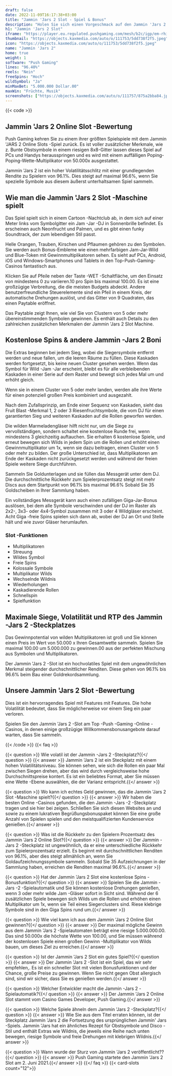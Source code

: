 ```yaml
---
draft: false
date: 2022-11-09T16:17:38+03:00
title: "Jammin 'Jars 2 Slot - Spiel & Bonus"
description: "Holen Sie sich einen Vorgeschmack auf den Jammin 'Jars 2 -Slot mit unserem Bewertungen des Gameplays & Features. Wir werden uns auch ansehen, wo Sie es mit den besten Casino -Boni spielen können."
h1: "Jammin 'Jars 2 Slot"
iframe: "https://player.eu.regulated.pushgaming.com/mesh/b2c/igp/em-rhino/launch?ccyCode=EUR&rgsCode=hive&mode=DEMO&lang=en&country=GB&rgsGameId=jamminjars2&jurisdiction=MT"
thumbnail: "https://objects.kaxmedia.com/auto/o/111753/5dd738f2f5.jpeg"
icon: "https://objects.kaxmedia.com/auto/o/111753/5dd738f2f5.jpeg"
name: "Jammin 'Jars 2"
home: true
weight: 1
software: "Push Gaming"
lines: "96.40%"
reels: "Nein"
freeSpins: "Hoch"
wildSymbol: "Ja"
minMaxBet: "5.000.000 Dollar.00"
maxWin: "Früchte, Musik"
screenshots: ["https://objects.kaxmedia.com/auto/o/111757/875a2bba84.jpeg"]
---
```


{{< code >}}<h2>Jammin 'Jars 2 Online Slot -Bewertung</h2><p>Push Gaming kehren Sie zu einem ihrer größten Spielspiele mit dem Jammin 'JARS 2 Online Slots -Spiel zurück. Es ist voller zusätzlicher Merkmale, wie z. Bunte Obstsymbole in einem riesigen 8x8-Gitter lassen dieses Spiel auf PCs und Handys herausspringen und es wird mit einem auffälligen Poping-Poping-Wette-Multiplikator von 50.000x ausgestattet.</p><p>Jammin 'Jars 2 ist ein hoher Volatilitätsschlitz mit einer grundlegenden Rendite zu Spielern von 96.1%. Dies steigt auf maximal 96.6%, wenn Sie spezielle Symbole aus diesem äußerst unterhaltsamen Spiel sammeln.</p><h2>Wie man die Jammin 'Jars 2 Slot -Maschine spielt</h2><p>Das Spiel spielt sich in einem Cartoon -Nachtclub ab, in dem sich auf einer Meter links vom Symbolgitter ein Jam -Jar -DJ in Sonnenbrille befindet. Es erscheinen auch Neonfrucht und Palmen, und es gibt einen funky Soundtrack, der zum lebendigen Stil passt.</p><p>Helle Orangen, Trauben, Kirschen und Pflaumen gehören zu den Symbolen. Sie werden auch Bonus-Embleme wie einen mehrfarbigen Jam-Jar-Wild und Blue-Token mit Gewinnmultiplikatoren sehen. Es sieht auf PCs, Android, iOS und Windows-Smartphones und Tablets in den Top-Push-Gaming-Casinos fantastisch aus.</p><p>Klicken Sie auf Pfeile neben der Taste -WET -Schaltfläche, um den Einsatz von mindestens 0 zu variieren.10 pro Spin bis maximal 100.00. Es ist eine großzügige Verbreitung, die die meisten Budgets abdeckt. Andere benutzerfreundliche Steuerelemente sind ein Pfeil in einem Kreis, der automatische Drehungen auslöst, und das Gitter von 9 Quadraten, das einen Paytable eröffnet.</p><p>Das Paytable zeigt Ihnen, wie viel Sie von Clustern von 5 oder mehr übereinstimmenden Symbolen gewinnen. Es enthält auch Details zu den zahlreichen zusätzlichen Merkmalen der Jammin 'Jars 2 Slot Machine.</p><h2>Kostenlose Spins & andere Jammin -Jars 2 Boni</h2><p>Die Extras beginnen bei jedem Sieg, wobei die Siegersymbole entfernt werden und neue fallen, um die leeren Räume zu füllen. Diese Kaskaden werden fortgesetzt, bis keine neuen Cluster gesehen werden. Wenn das Symbol für Wild -Jam -Jar erscheint, bleibt es für alle verbleibenden Kaskaden in einer Serie auf dem Raster und bewegt sich jedes Mal um und erhöht gleich.</p><p>Wenn sie in einem Cluster von 5 oder mehr landen, werden alle ihre Werte für einen potenziell großen Preis kombiniert und ausgezahlt.</p><p>Nach dem Zufallsprinzip, am Ende einer Sequenz von Kaskaden, sieht das Fruit Blast -Merkmal 1, 2 oder 3 Riesenfruchtsymbole, die vom DJ für einen garantierten Sieg und weiteren Kaskaden auf die Rollen geworfen werden.</p><p>Die wilden Marmeladengläser hilft nicht nur, um die Siege zu vervollständigen, sondern schaltet eine kostenlose Runde frei, wenn mindestens 3 gleichzeitig auftauchen. Sie erhalten 6 kostenlose Spiele, und erneut bewegen sich Wilds in jedem Spin um die Rollen und erhöht einen Gewinnmultiplikator um 1x, wenn sie dazu beitragen, einen Cluster von 5 oder mehr zu bilden. Der große Unterschied ist, dass Multiplikatoren am Ende der Kaskaden nicht zurückgesetzt werden und während der freien Spiele weitere Siege durchführen.</p><p>Sammeln Sie Goldunterlagen und sie füllen das Messgerät unter dem DJ. Die durchschnittliche Rückkehr zum Spielerprozentsatz steigt mit mehr Discs aus dem Startpunkt von 96.1% bis maximal 96.6% Sobald Sie 35 Goldscheiben in Ihrer Sammlung haben.</p><p>Ein vollständiges Messgerät kann auch einen zufälligen Giga-Jar-Bonus auslösen, bei dem alle Symbole verschwinden und der DJ im Raster als 2x2-, 3x3- oder 4x4-Symbol zusammen mit 3 oder 4 Wildgläser erscheint. Acht Giga -freie Spins spielen sich dann ab, wobei der DJ an Ort und Stelle hält und wie zuvor Gläser herumlaufen.</p><h3>
Slot -Funktionen</h3><ul>
<li></span>
Multiplikatoren</li>
<li></span>
Streuung</li>
<li></span>
Wildes Symbol</li>
<li></span>
Freie Spins</li>
<li></span>
Kolossale Symbole</li>
<li></span>
Multiplikator Wilds</li>
<li></span>
Wechselnde Wildnis</li>
<li></span>
Wiederholungen</li>
<li></span>
Kaskadierende Rollen</li>
<li></span>
Schnellspin</li>
<li></span>
Spielfunktion</li></ul><h2>Maximale Siege, Volatilität und RTP des Jammin -Jars 2 -Steckplatzes</h2><p>Das Gewinnpotential von wilden Multiplikatoren ist groß und Sie können einen Preis im Wert von 50.000 x Ihren Gesamtwette sammeln. Spielen Sie maximal 100.00 um 5.000.000 zu gewinnen.00 aus der perfekten Mischung aus Symbolen und Multiplikatoren.</p><p>Der Jammin 'Jars 2 -Slot ist ein hochvolatiles Spiel mit dem ungewöhnlichen Merkmal steigender durchschnittlicher Renditen. Diese gehen von 96.1% bis 96.6% beim Bau einer Goldrekordsammlung.</p><h2>Unsere Jammin 'Jars 2 Slot -Bewertung</h2><p>Dies ist ein hervorragendes Spiel mit Features mit Features. Die hohe Volatilität bedeutet, dass Sie möglicherweise vor einem Sieg ein paar verloren.</p><p>Spielen Sie den Jammin 'Jars 2 -Slot am Top -Push -Gaming -Online -Casinos, in denen einige großzügige Willkommensbonusangebote darauf warten, dass Sie sammeln.</p>
{{< /code >}}
{{< faq >}}

{{< question >}} Wie volatil ist der Jammin -Jars 2 -Steckplatz?{{</ question >}}
{{< answer >}} Jammin 'Jars 2 ist ein Steckplatz mit einem hohen Volatilitätsniveau. Sie können sehen, wie sich die Rollen ein paar Mal zwischen Siegen drehen, aber das wird durch vergleichsweise hohe Durchschnittspreise kontert. Es ist ein beliebtes Format, aber Sie müssen eine Wette -Ebene auswählen, die der Varianz entspricht.{{</ answer >}}

{{< question >}} Wo kann ich echtes Geld gewinnen, das die Jammin 'Jars 2 Slot -Maschine spielt?{{</ question >}}
{{< answer >}} Wir haben die besten Online -Casinos gefunden, die den Jammin -Jars -2 -Steckplatz tragen und sie hier bei zeigen. Schließen Sie sich diesen Websites an und sowie zu einem lukrativen Begrüßungsbonuspaket können Sie eine große Anzahl von Spielen spielen und den meistqualifizierten Kundenservice genießen.{{</ answer >}}

{{< question >}} Was ist die Rückkehr zu den Spielern Prozentsatz des Jammin 'Jars 2 Online Slot?{{</ question >}}
{{< answer >}} Der Jammin -Jars 2 -Steckplatz ist ungewöhnlich, da er eine unterschiedliche Rückkehr zum Spielerprozentsatz erzielt. Es beginnt mit durchschnittlichen Renditen von 96.1%, aber dies steigt allmählich an, wenn Sie Goldaufzeichnungssymbole sammeln. Sobald Sie 35 Aufzeichnungen in der Sammlung haben, erreichen die Renditen maximal 96.6%.{{</ answer >}}

{{< question >}} Hat der Jammin 'Jars 2 Slot eine kostenlose Spins -Bonusfunktion?{{</ question >}}
{{< answer >}} Spielen Sie die Jammin -Jars -2 -Spielautomatik und Sie können kostenlose Drehungen genießen, wenn 3 oder mehr wilde Jam -Gläser sofort in Sicht sind. Während der 6 zusätzlichen Spiele bewegen sich Wilds um die Rollen und erhöhen einen Multiplikator um 1x, wenn sie Teil eines Siegerclusters sind. Riese klebrige Symbole sind in den Giga Spins rund um.{{</ answer >}}

{{< question >}} Wie viel kann ich aus dem Jammin 'Jars 2 Online Slot gewinnen?{{</ question >}}
{{< answer >}} Der maximal mögliche Gewinn aus dem Jammin 'Jars 2 -Spielautomaten beträgt eine riesige 5.000.000.00. Das sind 50.000x die höchste Wette von 100.00, und Sie müssen während der kostenlosen Spiele einen großen Gewinn -Multiplikator von Wilds bauen, um dieses Ziel zu erreichen.{{</ answer >}}

{{< question >}} Ist der Jammin 'Jars 2 Slot ein gutes Spiel?{{</ question >}}
{{< answer >}} Der Jammin 'Jars 2 -Slot ist ein Spiel, das wir sehr empfehlen,. Es ist ein schneller Slot mit vielen Bonusfunktionen und der Chance, große Preise zu gewinnen. Wenn Sie nicht gegen Obst allergisch sind, sind wir sicher, dass Sie es genießen werden.{{</ answer >}}

{{< question >}} Welcher Entwickler macht die Jammin -Jars 2 -Spielautomatik?{{</ question >}}
{{< answer >}} Der Jammin 'Jars 2 Online Slot stammt vom Casino Games Developer, Push Gaming.{{</ answer >}}

{{< question >}} Welche Spiele ähneln dem Jammin 'Jars 2 -Steckplatz?{{</ question >}}
{{< answer >}} Wie Sie aus dem Titel erraten können, ist der Steckplatz Jammin 'Jars 2 die Fortsetzung des ursprünglichen Jammin' Jars -Spiels. Jammin 'Jars hat ein ähnliches Rezept für Obstsymbole und Disco -Stil und enthält Extras wie Wildnis, die jeweils eine Reihe nach unten bewegen, riesige Symbole und freie Drehungen mit klebrigen Wildnis.{{</ answer >}}

{{< question >}} Wann wurde der Sturz von Jammin 'Jars 2 veröffentlicht??{{</ question >}}
{{< answer >}} Push Gaming startete den Jammin 'Jars 2 Slot am 2. Juni 2021.{{</ answer >}}
{{</ faq >}}
{{< card-slots count="12">}}